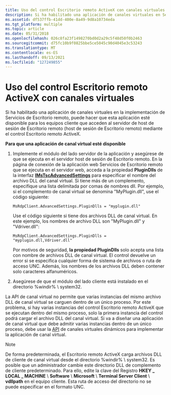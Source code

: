 ```yaml
---
title: Uso del control Escritorio remoto ActiveX con canales virtuales
description: Si ha habilitado una aplicación de canales virtuales en Servicios de Escritorio remoto implementación, puede hacer que esta aplicación esté disponible para los equipos cliente.
ms.assetid: df537ffb-41dd-400e-8a49-9d8a10734eda
ms.tgt_platform: multiple
ms.topic: article
ms.date: 05/31/2018
ms.openlocfilehash: 026c8fa23f1498270bd0d2a29c5f48d50f0b2463
ms.sourcegitcommit: d75fc10b9f0825bbe5ce5045c90d4045e3c53243
ms.translationtype: MT
ms.contentlocale: es-ES
ms.lasthandoff: 09/13/2021
ms.locfileid: "127249855"
---
```

# <a name="using-the-remote-desktop-activex-control-with-virtual-channels"></a>Uso del control Escritorio remoto ActiveX con canales virtuales

Si ha habilitado una aplicación de canales virtuales en la implementación de Servicios de Escritorio remoto, puede hacer que esta aplicación esté disponible para los equipos cliente que acceden al servidor de host de sesión de Escritorio remoto (host de sesión de Escritorio remoto) mediante el control Escritorio remoto ActiveX.

**Para que una aplicación de canal virtual esté disponible**

1.  Implemente el módulo del lado servidor de la aplicación y asegúrese de que se ejecuta en el servidor host de sesión de Escritorio remoto. En la página de conexión de la aplicación web Servicios de Escritorio remoto que se ejecuta en el servidor web, acceda a la propiedad **PluginDlls** de la interfaz [**IMsTscAdvancedSettings**](imstscadvancedsettings-interface.md) para especificar el nombre del archivo DLL del canal virtual. Si tiene más de un complemento, especifique una lista delimitada por comas de nombres dll. Por ejemplo, si el complemento de canal virtual se denomina "MyPlugin.dll", use el código siguiente:

    ``` syntax
    MsRdpClient.AdvancedSettings.PluginDlls = "myplugin.dll"
    ```

    Use el código siguiente si tiene dos archivos DLL de canal virtual. En este ejemplo, los nombres de archivo DLL son "MyPlugin.dll" y "Vdriver.dll":

    ``` syntax
    MsRdpClient.AdvancedSettings.PluginDlls = "myplugin.dll,Vdriver.dll"
    ```

    Por motivos de seguridad, **la propiedad PluginDlls** solo acepta una lista con nombre de archivos DLL de canal virtual. El control devuelve un error si se especifica cualquier forma de sistema de archivos o ruta de acceso UNC. Además, los nombres de los archivos DLL deben contener solo caracteres alfanuméricos.

2.  Asegúrese de que el módulo del lado cliente está instalado en el directorio %windir% \\ system32.

La API de canal virtual no permite que varias instancias del mismo archivo DLL de canal virtual se carguen dentro de un único proceso. Por este problema, si hay varias instancias del control Escritorio remoto ActiveX que se ejecutan dentro del mismo proceso, solo la primera instancia del control podrá cargar el archivo DLL del canal virtual. Si va a diseñar una aplicación de canal virtual que debe admitir varias instancias dentro de un único proceso, debe usar la [API](dynamic-virtual-channels.md) de canales virtuales dinámicos para implementar la aplicación de canal virtual.

> [!Note]  
> De forma predeterminada, el Escritorio remoto ActiveX carga archivos DLL de cliente de canal virtual desde el directorio %windir% \\ system32. Es posible que un administrador cambie este directorio DLL de complemento de cliente predeterminado. Para ello, edite la clave del Registro **HKEY \_ LOCAL \_ MACHINE** \\ **Software** \\ **Microsoft** \\ **Terminal Server Client** \\ **vdllpath** en el equipo cliente. Esta ruta de acceso del directorio no se puede especificar en el formato UNC.

 

 

 




